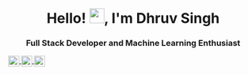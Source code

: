 <h1 align="center">Hello! <img src="https://raw.githubusercontent.com/iampavangandhi/iampavangandhi/master/gifs/Hi.gif" width="30px">, I'm Dhruv Singh</h1>
<h3 align="center">Full Stack Developer and Machine Learning Enthusiast</h3>


<a href="https://www.linkedin.com/in/dhruvsingh510/">
  <img align="center" target="_blank" alt="Dhruv's Linkdein" width="22px" src="https://cdn.jsdelivr.net/npm/simple-icons@v3/icons/linkedin.svg" />
</a>

<a href="https://t.me/dhruvsingh510">
  <img align="center" target="_blank" alt="Dhruv's Telegram" width="22px" src="https://cdn.jsdelivr.net/npm/simple-icons@v3/icons/telegram.svg" />
</a>

<a href="mailto:dhruvsingh510@gmail.com">
  <img align="center" target="_blank" alt="Dhruv's Email Address" width="22px" src="https://cdn.jsdelivr.net/npm/simple-icons@3.13.0/icons/gmail.svg" />
</a>


